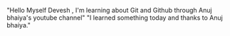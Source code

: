 "Hello Myself Devesh , I'm learning about Git and Github through Anuj bhaiya's youtube channel" 
"I learned something today and thanks to Anuj bhaiya." 
